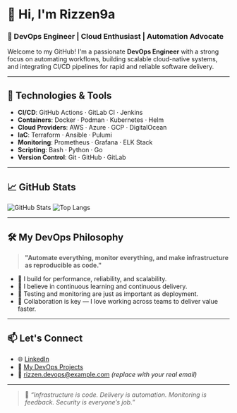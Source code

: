 # 👋 Hi, I'm Rizzen9a

### 🚀 DevOps Engineer | Cloud Enthusiast | Automation Advocate

Welcome to my GitHub! I'm a passionate **DevOps Engineer** with a strong focus on automating workflows, building scalable cloud-native systems, and integrating CI/CD pipelines for rapid and reliable software delivery.

---

## 🔧 Technologies & Tools

- **CI/CD**: GitHub Actions · GitLab CI · Jenkins
- **Containers**: Docker · Podman · Kubernetes · Helm
- **Cloud Providers**: AWS · Azure · GCP · DigitalOcean
- **IaC**: Terraform · Ansible · Pulumi
- **Monitoring**: Prometheus · Grafana · ELK Stack
- **Scripting**: Bash · Python · Go
- **Version Control**: Git · GitHub · GitLab

---

## 📈 GitHub Stats

![GitHub Stats](https://github-readme-stats.vercel.app/api?username=Rizzen9&show_icons=true&theme=tokyonight&count_private=true)
![Top Langs](https://github-readme-stats.vercel.app/api/top-langs/?username=Rizzen9&layout=compact&theme=tokyonight)

---

## 🛠️ My DevOps Philosophy

> **"Automate everything, monitor everything, and make infrastructure as reproducible as code."**

- 🚀 I build for performance, reliability, and scalability.
- 🔄 I believe in continuous learning and continuous delivery.
- 🧪 Testing and monitoring are just as important as deployment.
- 🤝 Collaboration is key — I love working across teams to deliver value faster.

---

## 📫 Let's Connect

- 🌐 [LinkedIn](https://linkedin.com/in/Rizzen9)
- 🧰 [My DevOps Projects](https://github.com/Rizzen9?tab=repositories)
- 📧 rizzen.devops@example.com *(replace with your real email)*

---

> 📌 _“Infrastructure is code. Delivery is automation. Monitoring is feedback. Security is everyone’s job.”_

